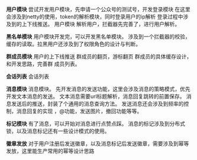 
**用户模块**
尝试开发用户模块，先申请一个公众号的测试号，开发登录模块
在这里会涉及到netty的使用，token的解析模块，同时登录用户的ip解析
登录过程中涉及到的上下线推送。
用户模块
解析用户，拦截器先完善了，进行用户解析。

**黑名单模块**
用户模块开发完，可以开发黑名单模块。
涉及到一个拦截器的校验，缓存的读取。拉黑用户还涉及到了权限角色的设计与判断。

**群成员模块**
用户的上下线推送
群成员的翻页，游标翻页 群成员的具体缓存设计，和开发思路，完善群 成员列表。

**会话列表**
会话列表

**消息模块**
消息模块。 
先开发消息的发送功能，这里会涉及消息的策略模式，优先开发文本消息的发送。
文本消息需要url标题解析，消息回复跳转的前置保存。
消息发送后的推送，封装了个通用的消息查询方法。
发送消息还会涉及到频率的控制，消息回复的实现 ，@功能，发送图片，撤回功能等等。

**标记模块**
有了消息，可以开始对消息进行点赞点踩。
消息的标记涉及到分布式锁，以及消息标记还有一些设计模式的使用。

**徽章发放**
对于用户注册后发送徽章，以及消息标记后发送徽章，需要涉及到幂等发放，这里能生产常用的幂等设计思路
